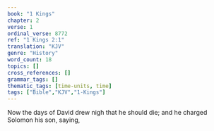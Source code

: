 ```yaml
---
book: "1 Kings"
chapter: 2
verse: 1
ordinal_verse: 8772
ref: "1 Kings 2:1"
translation: "KJV"
genre: "History"
word_count: 18
topics: []
cross_references: []
grammar_tags: []
thematic_tags: [time-units, time]
tags: ["Bible","KJV","1-Kings"]
---
```

Now the days of David drew nigh that he should die; and he charged Solomon his son, saying,
